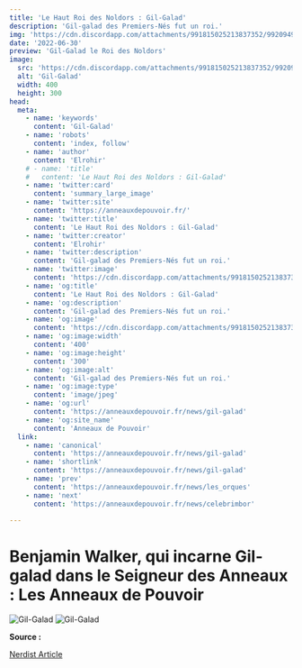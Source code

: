 ```yaml
---
title: 'Le Haut Roi des Noldors : Gil-Galad'
description: 'Gil-galad des Premiers-Nés fut un roi.'
img: 'https://cdn.discordapp.com/attachments/991815025213837352/992094920275918858/The-Lord-of-the-Rings-Rings-of-Power-Gil-galad-in-warrior-attire.jpg-1536x1024.jpg'
date: '2022-06-30'
preview: 'Gil-Galad le Roi des Noldors'
image:
  src: 'https://cdn.discordapp.com/attachments/991815025213837352/992094920275918858/The-Lord-of-the-Rings-Rings-of-Power-Gil-galad-in-warrior-attire.jpg-1536x1024.jpg'
  alt: 'Gil-Galad'
  width: 400
  height: 300
head:
  meta:
    - name: 'keywords'
      content: 'Gil-Galad'
    - name: 'robots'
      content: 'index, follow'
    - name: 'author'
      content: 'Elrohir'
    # - name: 'title'
    #   content: 'Le Haut Roi des Noldors : Gil-Galad'  
    - name: 'twitter:card'
      content: 'summary_large_image'
    - name: 'twitter:site'
      content: 'https://anneauxdepouvoir.fr/'
    - name: 'twitter:title'
      content: 'Le Haut Roi des Noldors : Gil-Galad'
    - name: 'twitter:creator'
      content: 'Elrohir'
    - name: 'twitter:description'
      content: 'Gil-galad des Premiers-Nés fut un roi.'
    - name: 'twitter:image'
      content: 'https://cdn.discordapp.com/attachments/991815025213837352/992094920275918858/The-Lord-of-the-Rings-Rings-of-Power-Gil-galad-in-warrior-attire.jpg-1536x1024.jpg'
    - name: 'og:title'
      content: 'Le Haut Roi des Noldors : Gil-Galad'
    - name: 'og:description'
      content: 'Gil-galad des Premiers-Nés fut un roi.'
    - name: 'og:image'
      content: 'https://cdn.discordapp.com/attachments/991815025213837352/992094920275918858/The-Lord-of-the-Rings-Rings-of-Power-Gil-galad-in-warrior-attire.jpg-1536x1024.jpg'
    - name: 'og:image:width'
      content: '400'
    - name: 'og:image:height'
      content: '300'
    - name: 'og:image:alt'
      content: 'Gil-galad des Premiers-Nés fut un roi.'
    - name: 'og:image:type'
      content: 'image/jpeg'
    - name: 'og:url'
      content: 'https://anneauxdepouvoir.fr/news/gil-galad'
    - name: 'og:site_name'
      content: 'Anneaux de Pouvoir'
  link:
    - name: 'canonical'
      content: 'https://anneauxdepouvoir.fr/news/gil-galad'
    - name: 'shortlink'
      content: 'https://anneauxdepouvoir.fr/news/gil-galad'
    - name: 'prev'
      content: 'https://anneauxdepouvoir.fr/news/les_orques'
    - name: 'next'
      content: 'https://anneauxdepouvoir.fr/news/celebrimbor'

---
```


# **Benjamin Walker, qui incarne Gil-galad dans le Seigneur des Anneaux : Les Anneaux de Pouvoir** 

![Gil-Galad](https://cdn.discordapp.com/attachments/991815025213837352/992094919999107133/The-Lord-of-the-Rings-Rings-of-Power-Gil-galad-standing-in-robes.jpg.jpg)
![Gil-Galad](https://cdn.discordapp.com/attachments/991815025213837352/992094920275918858/The-Lord-of-the-Rings-Rings-of-Power-Gil-galad-in-warrior-attire.jpg-1536x1024.jpg)

**Source :** 

[Nerdist Article](https://nerdist.com/article/lord-of-the-rings-the-rings-of-power-who-is-gil-galad-benjamin-walker-interview-exclusive-images/)

